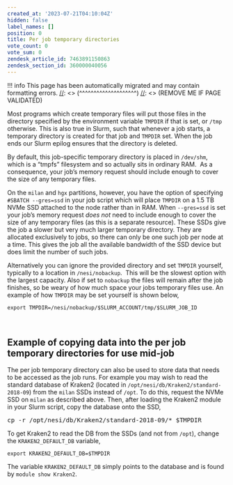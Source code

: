 ```yaml
---
created_at: '2023-07-21T04:10:04Z'
hidden: false
label_names: []
position: 0
title: Per job temporary directories
vote_count: 0
vote_sum: 0
zendesk_article_id: 7463891150863
zendesk_section_id: 360000040056
---
```



[//]: <> (REMOVE ME IF PAGE VALIDATED)
[//]: <> (vvvvvvvvvvvvvvvvvvvv)
!!! info
    This page has been automatically migrated and may contain formatting errors.
[//]: <> (^^^^^^^^^^^^^^^^^^^^)
[//]: <> (REMOVE ME IF PAGE VALIDATED)
<p>Most programs which create temporary files will put those files in the directory specified by the environment variable <code>TMPDIR</code> if that is set, or <code>/tmp</code> otherwise. This is also true in Slurm, such that whenever a job starts, a temporary directory is created for that job and <code>TMPDIR</code> set. When the job ends our Slurm epilog ensures that the directory is deleted.</p>
<p>By default, this job-specific temporary directory is placed in <code>/dev/shm</code>, which is a “tmpfs” filesystem and so actually sits in ordinary RAM.  As a consequence, your job’s memory request should include enough to cover the size of any temporary files.</p>
<p>On the <code>milan</code> and <code>hgx</code> partitions, however, you have the option of specifying <code>#SBATCH --gres=ssd</code> in your job script which will place <code>TMPDIR</code> on a 1.5 TB NVMe SSD attached to the node rather than in RAM. When <code>--gres=ssd</code> is set your job’s memory request <em>does not</em> need to include enough to cover the size of any temporary files (as this is a separate resource). These SSDs give the job a slower but very much larger temporary directory. They are allocated exclusively to jobs, so there can only be one such job per node at a time. This gives the job all the available bandwidth of the SSD device but does limit the number of such jobs.</p>
<p>Alternatively you can ignore the provided directory and set <code>TMPDIR</code> yourself, typically to a location in <code>/nesi/nobackup</code>.  This will be the slowest option with the largest capacity. Also if set to <code>nobackup</code> the files will remain after the job finishes, so be weary of how much space your jobs temporary files use. An example of how <code>TMPDIR</code> may be set yourself is shown below,</p>
<p><code>export TMPDIR=/nesi/nobackup/$SLURM_ACCOUNT/tmp/$SLURM_JOB_ID</code></p>
<p> </p>
<h2 id="01H7HAJK7GE0YQH4BHKQKWHR07">Example of copying data into the p<span>er job temporary directories for use mid-job</span>
</h2>
<p>The per job temporary directory can also be used to store data that needs to be accessed as the job runs. For example you may wish to read the standard database of Kraken2 (located in <code>/opt/nesi/db/Kraken2/standard-2018-09</code>) from the <code>milan</code> SSDs instead of <code>/opt</code>. To do this, request the NVMe SSD on <code>milan</code> as described above. Then, after loading the Kraken2 module in your Slurm script, copy the database onto the SSD,</p>
<pre><span>cp -r /opt/nesi/db/Kraken2/standard-2018-09/* $TMPDIR</span></pre>
<p>To get Kraken2 to read the DB from the SSDs (and not from <code>/opt</code>), change the <code class="bash hljs">KRAKEN2_DEFAULT_DB</code> variable,</p>
<pre><code class="bash hljs"><span class="hljs-built_in">export</span> KRAKEN2_DEFAULT_DB=<span class="hljs-variable">$TMPDIR</span></code></pre>
<p>The variable <code class="bash hljs">KRAKEN2_DEFAULT_DB</code> simply points to the database and is found by <code>module show Kraken2</code>.</p>